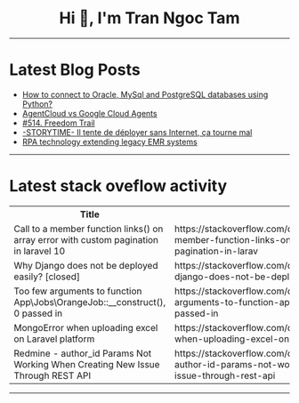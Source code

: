 <h1 align="center">Hi 👋, I'm Tran Ngoc Tam</h1>

---

# Latest Blog Posts 
<!-- BLOG-POST-LIST:START -->
- [How to connect to Oracle, MySql and PostgreSQL databases using Python?](https://dev.to/luca1iu/how-to-connect-to-oracle-mysql-and-postgresql-databases-using-python-4ohd)
- [AgentCloud vs Google Cloud Agents](https://dev.to/agentcloud/agent-cloud-vs-google-cloud-agents-494e)
- [#514. Freedom Trail](https://dev.to/karleb/514-freedom-trail-92h)
- [-STORYTIME- Il tente de déployer sans Internet, ça tourne mal](https://dev.to/solona/-storytime-il-tente-de-deployer-sans-internet-ca-tourne-mal-4931)
- [RPA technology extending legacy EMR systems](https://dev.to/abtosoftware/rpa-technology-extending-legacy-emr-systems-5ckb)
<!-- BLOG-POST-LIST:END -->

---

# Latest stack oveflow activity
<table>
  <tr><th>Title</th><th>Link</th></tr>
  <!-- STACKOVERFLOW:START --><tr><td>Call to a member function links&lpar;&rpar; on array error with custom pagination in laravel 10</td><td>https://stackoverflow.com/questions/78401817/call-to-a-member-function-links-on-array-error-with-custom-pagination-in-larav</td></tr><tr><td>Why Django does not be deployed easily? [closed]</td><td>https://stackoverflow.com/questions/78401766/why-django-does-not-be-deployed-easily</td></tr><tr><td>Too few arguments to function App\Jobs\OrangeJob::__construct&lpar;&rpar;, 0 passed in</td><td>https://stackoverflow.com/questions/78401740/too-few-arguments-to-function-app-jobs-orangejob-construct-0-passed-in</td></tr><tr><td>MongoError when uploading excel on Laravel platform</td><td>https://stackoverflow.com/questions/78401676/mongoerror-when-uploading-excel-on-laravel-platform</td></tr><tr><td>Redmine - author_id Params Not Working When Creating New Issue Through REST API</td><td>https://stackoverflow.com/questions/78401631/redmine-author-id-params-not-working-when-creating-new-issue-through-rest-api</td></tr><!-- STACKOVERFLOW:END -->
</table>

---


